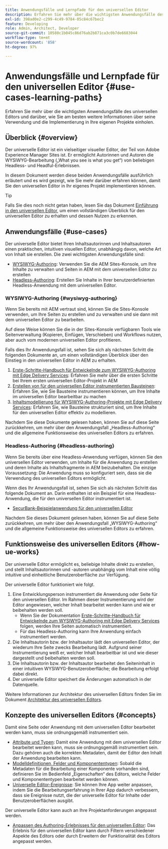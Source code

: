 ```yaml
---
title: Anwendungsfälle und Lernpfade für den universellen Editor
description: Erfahren Sie mehr über die wichtigsten Anwendungsfälle des universellen Editors und darüber, wie Sie am besten weitere Informationen über seine Verwendung und die Implementierung in Ihre eigenen Projekte einholen.
exl-id: 398ad0e2-c299-4c49-9784-05c84c67bec2
feature: Developing
role: Admin, Architect, Developer
source-git-commit: 10580c1b045c86d76ab2b871ca3c0b7de6683044
workflow-type: tm+mt
source-wordcount: '858'
ht-degree: 97%

---
```


# Anwendungsfälle und Lernpfade für den universellen Editor {#use-cases-learning-paths}

Erfahren Sie mehr über die wichtigsten Anwendungsfälle des universellen Editors und darüber, wie Sie am besten weitere Informationen über seine Verwendung und die Implementierung in Ihre eigenen Projekte einholen.

## Überblick {#overview}

Der universelle Editor ist ein vielseitiger visueller Editor, der Teil von Adobe Experience Manager Sites ist. Er ermöglicht Autorinnen und Autoren die WYSIWYG-Bearbeitung („What you see is what you get“) von beliebigen Headless- und Headful-Erlebnissen.

In diesem Dokument werden diese beiden Anwendungsfälle ausführlich erläutert und es wird gezeigt, wie Sie mehr darüber erfahren können, damit Sie den universellen Editor in Ihr eigenes Projekt implementieren können.

>[!TIP]
>
>Falls Sie dies noch nicht getan haben, lesen Sie das Dokument [Einführung in den universellen Editor](/help/implementing/universal-editor/introduction.md), um einen vollständigen Überblick für den universellen Editor zu erhalten und dessen Nutzen zu erkennen.

## Anwendungsfälle {#use-cases}

Der universelle Editor bietet Ihren Inhaltsautorinnen und Inhaltsautoren einen praktischen, intuitiven visuellen Editor, unabhängig davon, welche Art von Inhalt sie erstellen. Die zwei wichtigsten Anwendungsfälle sind:

* [WYSIWYG-Authoring](#wysiwyg-authoring): Verwenden Sie die AEM Sites-Konsole, um Ihre Inhalte zu verwalten und Seiten in AEM mit dem universellen Editor zu erstellen
* [Headless-Authoring](#headless-authoring): Erstellen Sie Inhalte in Ihrer benutzerdefinierten Headless-Anwendung mit dem universellen Editor.

### WYSIWYG-Authoring {#wysiwyg-authoring}

Wenn Sie bereits mit AEM vertraut sind, können Sie die Sites-Konsole verwenden, um Ihre Seiten zu erstellen und zu verwalten und sie dann mit dem universellen Editor zu bearbeiten.

Auf diese Weise können Sie die in der Sites-Konsole verfügbaren Tools wie Seitenverwaltung (Kopieren, Einfügen, Verschieben) und Workflows nutzen, aber auch vom modernen universellen Editor profitieren.

Falls dies Ihr Anwendungsfall ist, sehen Sie sich als nächsten Schritt die folgenden Dokumente an, um einen vollständigen Überblick über den Einstieg in den universellen Editor in AEM zu erhalten.

1. [Erste-Schritte-Handbuch für Entwickelnde zum WYSIWYG-Authoring mit Edge Delivery Services](/help/edge/wysiwyg-authoring/edge-dev-getting-started.md): Erfahren Sie mehr über die ersten Schritte bei Ihrem ersten universellen Editor-Projekt in AEM
1. [Erstellen von für den universellen Editor instrumentierten Bausteinen](/help/edge/wysiwyg-authoring/create-block.md): Erfahren Sie, wie Sie Bausteine instrumentieren können, um Ihre Inhalte im universellen Editor bearbeitbar zu machen
1. [Inhaltsmodellierung für WYSIWYG-Authoring-Projekte mit Edge Delivery Services](/help/edge/wysiwyg-authoring/content-modeling.md): Erfahren Sie, wie Bausteine strukturiert sind, um Ihre Inhalte für den universellen Editor effektiv zu modellieren.

Nachdem Sie diese Dokumente gelesen haben, können Sie auf diese Seite zurückkehren, um mehr über den Anwendungsfall „Headless-Authoring“ und die allgemeine Funktionsweise des universellen Editors zu erfahren.

### Headless-Authoring {#headless-authoring}

Wenn Sie bereits über eine Headless-Anwendung verfügen, können Sie den universellen Editor verwenden, um Inhalte für die Anwendung zu erstellen und deren Inhalte als Inhaltsfragmente in AEM beizubehalten. Die einzige Voraussetzung: Die Anwendung muss so konfiguriert sein, dass sie die Verwendung des universellen Editors ermöglicht.

Wenn dies Ihr Anwendungsfall ist, sehen Sie sich als nächsten Schritt das folgende Dokument an. Darin enthalten ist ein Beispiel für eine Headless-Anwendung, die für den universellen Editor instrumentiert ist.

* [SecurBank-Beispielanwendung für den universellen Editor](/help/implementing/universal-editor/securbank.md)

Nachdem Sie dieses Dokument gelesen haben, können Sie auf diese Seite zurückkehren, um mehr über den Anwendungsfall „WYSIWYG-Authoring“ und die allgemeine Funktionsweise des universellen Editors zu erfahren.

## Funktionsweise des universellen Editors {#how-ue-works}

Der universelle Editor ermöglicht es, beliebige Inhalte direkt zu erstellen, und stellt Inhaltsautorinnen und -autoren unabhängig vom Inhalt eine völlig intuitive und einheitliche Benutzeroberfläche zur Verfügung.

Der universelle Editor funktioniert wie folgt.

1. Eine Entwicklungsperson instrumentiert die Anwendung oder Seite für den universellen Editor. Im Rahmen dieser Instrumentierung wird der Editor angewiesen, welcher Inhalt bearbeitet werden kann und wie er beibehalten werden soll.
   * Wenn Sie der Dokumentation [Erste-Schritte-Handbuch für Entwickelnde zum WYSIWYG-Authoring mit Edge Delivery Services](/help/edge/wysiwyg-authoring/edge-dev-getting-started.md) folgen, werden Ihre Seiten automatisch instrumentiert.
   * Für das Headless-Authoring kann Ihre Anwendung einfach instrumentiert werden.
1. Die Inhaltsautorin bzw. der Inhaltsautor lädt den universellen Editor, der wiederum Ihre Seite zwecks Bearbeitung lädt. Aufgrund seiner Instrumentierung weiß er, welcher Inhalt bearbeitbar ist und wie dieser dargestellt und beibehalten werden soll.
1. Die Inhaltsautorin bzw. der Inhaltsautor bearbeitet den Seiteninhalt in einer intuitiven WYSIWYG-Benutzeroberfläche; die Bearbeitung erfolgt dabei direkt.
1. Der universelle Editor speichert die Änderungen automatisch in der Datenquelle.

Weitere Informationen zur Architektur des universellen Editors finden Sie im Dokument [Architektur des universellen Editors](/help/implementing/universal-editor/architecture.md).

## Konzepte des universellen Editors {#concepts}

Damit eine Seite oder Anwendung mit dem universellen Editor bearbeitet werden kann, muss sie ordnungsgemäß instrumentiert sein.

* [Attribute und Typen](/help/implementing/universal-editor/attributes-types.md): Damit eine Anwendung mit dem universellen Editor bearbeitet werden kann, muss sie ordnungsgemäß instrumentiert sein. Dazu gehören auch die korrekten Metadaten, damit der Editor den Inhalt der Anwendung bearbeiten kann.
* [Modelldefinitionen, Felder und Komponententypen](/help/implementing/universal-editor/field-types.md): Sobald die Metadaten für die Bearbeitung einer Komponente vorhanden sind, definieren Sie im Bedienfeld „Eigenschaften“ des Editors, welche Felder und Komponententypen bearbeitet werden können.
* [Universelle Editor-Ereignisse](/help/implementing/universal-editor/events.md): Sie können Ihre App weiter anpassen, indem Sie die Bearbeitungserfahrung in Ihrer App dadurch verbessern, dass sie Ereignisse nutzt, die der universelle Editor für Inhalte oder Benutzeroberflächen ausgibt.

Der universelle Editor kann auch an Ihre Projektanforderungen angepasst werden.

* [Anpassen des Authoring-Erlebnisses für den universellen Editor](/help/implementing/universal-editor/customizing.md): Das Erlebnis für den universellen Editor kann durch Filtern verschiedener Aspekte des Editors oder durch Erweitern der Funktionalität des Editors angepasst werden.
